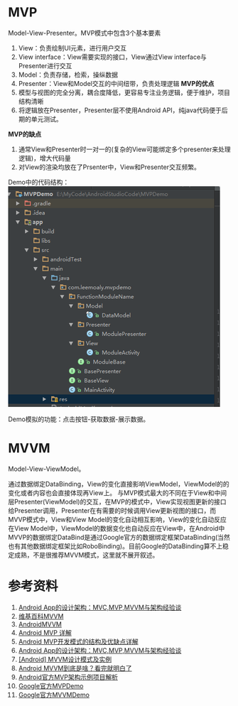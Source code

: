 # MVP
Model-View-Presenter。MVP模式中包含3个基本要素
1. View：负责绘制UI元素，进行用户交互
2. View interface：View需要实现的接口，View通过View interface与Presenter进行交互
3. Model：负责存储，检索，操纵数据
4. Presenter：View和Model交互的中间纽带，负责处理逻辑
**MVP的优点**  
1. 模型与视图的完全分离，耦合度降低，更容易专注业务逻辑，便于维护，项目结构清晰
2. 将逻辑放在Presenter，Presenter层不使用Android API，纯java代码便于后期的单元测试。

**MVP的缺点**  
1. 通常View和Presenter时一对一的(复杂的View可能绑定多个presenter来处理逻辑)，增大代码量
2. 对View的渲染均放在了Prsenter中，View和Presenter交互频繁。

Demo中的代码结构：  
![20170525202057.png](../../../../Pictures\20170525\20170525202057.png)  

Demo模拟的功能：点击按钮-获取数据-展示数据。


# MVVM
Model-View-ViewModel。

通过数据绑定DataBinding，View的变化直接影响ViewModel，ViewModel的的变化或者内容也会直接体现再View上。
与MVP模式最大的不同在于View和中间层Presenter(ViewModel)的交互，在MVP的模式中，View实现视图更新的接口给Presenter调用，Presenter在有需要的时候调用View更新视图的接口，而MVVP模式中，View和View Model的变化自动相互影响，View的变化自动反应在View Model中，ViewModel的数据变化也自动反应在View中，在Android中MVVP的数据绑定DataBind是通过Google官方的数据绑定框架DataBinding(当然也有其他数据绑定框架比如RoboBinding)。目前Google的DataBinding算不上稳定成熟，不是很推荐MVVM模式，这里就不展开叙述。

# 参考资料
1. [Android App的设计架构：MVC,MVP,MVVM与架构经验谈](https://www.tianmaying.com/tutorial/AndroidMVC)
2. [维基百科MVVM](https://en.wikipedia.org/wiki/Model%E2%80%93view%E2%80%93viewmodel)
3. [AndroidMVVM](https://github.com/wtopolski/androidmvvm)
4. [Android MVP 详解](http://www.jianshu.com/p/9a6845b26856)
5. [Android MVP开发模式的结构及优缺点详解](http://www.maiziedu.com/article/8549/)
6. [Android App的设计架构：MVC,MVP,MVVM与架构经验谈](https://www.tianmaying.com/tutorial/AndroidMVC)
7. [[Android] MVVM设计模式及实例](http://blog.qiji.tech/archives/7722)
8. [Android MVVM到底是啥？看完就明白了](https://juejin.im/entry/56781baf00b01b78ac54c10a)
9. [Android官方MVP架构示例项目解析](http://www.infoq.com/cn/articles/android-official-mvp-architecture-sample-project-analysis)
10. [Google官方MVPDemo](https://github.com/googlesamples/android-architecture/tree/todo-mvp/)
11. [Google官方MVVMDemo](https://github.com/googlesamples/android-architecture/tree/todo-mvvm-databinding/)
